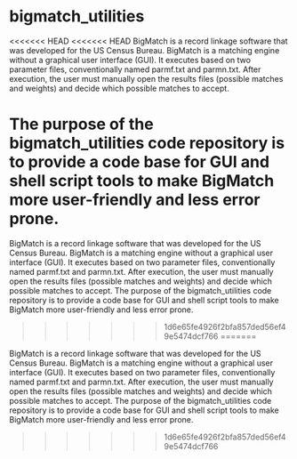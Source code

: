 bigmatch_utilities
==================
<<<<<<< HEAD
<<<<<<< HEAD
BigMatch is a record linkage software that was developed for the US Census Bureau.  BigMatch is a matching engine without a graphical user interface (GUI).  It executes based on two parameter files, conventionally named parmf.txt and parmn.txt. After execution, the user must manually open the results files (possible matches and weights) and decide which possible matches to accept.  

The purpose of the bigmatch_utilities code repository is to provide a code base for GUI and shell script tools to make BigMatch more user-friendly and less error prone.
=======

BigMatch is a record linkage software that was developed for the US Census Bureau.  BigMatch is a matching engine without a graphical user interface (GUI).  It executes based on two parameter files, conventionally named parmf.txt and parmn.txt. After execution, the user must manually open the results files (possible matches and weights) and decide which possible matches to accept.    The purpose of the bigmatch_utilities code repository is to provide a code base for GUI and shell script tools to make BigMatch more user-friendly and less error prone.
>>>>>>> 1d6e65fe4926f2bfa857ded56ef49e5474dcf766
=======

BigMatch is a record linkage software that was developed for the US Census Bureau.  BigMatch is a matching engine without a graphical user interface (GUI).  It executes based on two parameter files, conventionally named parmf.txt and parmn.txt. After execution, the user must manually open the results files (possible matches and weights) and decide which possible matches to accept.    The purpose of the bigmatch_utilities code repository is to provide a code base for GUI and shell script tools to make BigMatch more user-friendly and less error prone.
>>>>>>> 1d6e65fe4926f2bfa857ded56ef49e5474dcf766

